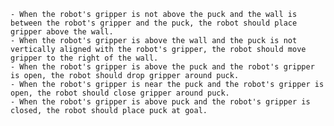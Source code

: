 
    - When the robot's gripper is not above the puck and the wall is between the robot's gripper and the puck, the robot should place gripper above the wall.
    - When the robot's gripper is above the wall and the puck is not vertically aligned with the robot's gripper, the robot should move gripper to the right of the wall.
    - When the robot's gripper is above the puck and the robot's gripper is open, the robot should drop gripper around puck.
    - When the robot's gripper is near the puck and the robot's gripper is open, the robot should close gripper around puck.
    - When the robot's gripper is above puck and the robot's gripper is closed, the robot should place puck at goal.